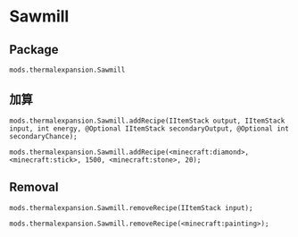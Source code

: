 # Sawmill

## Package

`mods.thermalexpansion.Sawmill`

## 加算

```zenscript
mods.thermalexpansion.Sawmill.addRecipe(IItemStack output, IItemStack input, int energy, @Optional IItemStack secondaryOutput, @Optional int secondaryChance);

mods.thermalexpansion.Sawmill.addRecipe(<minecraft:diamond>, <minecraft:stick>, 1500, <minecraft:stone>, 20);
```

## Removal

```zenscript
mods.thermalexpansion.Sawmill.removeRecipe(IItemStack input);

mods.thermalexpansion.Sawmill.removeRecipe(<minecraft:painting>);
```